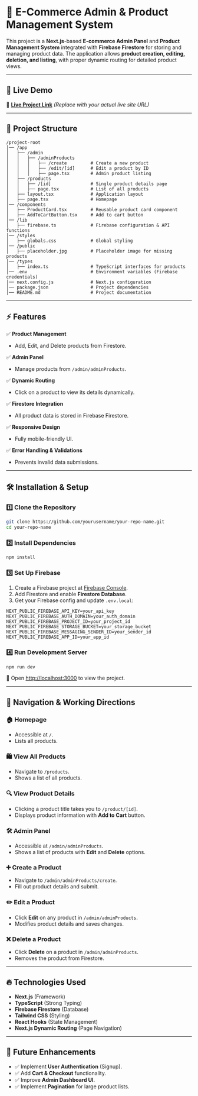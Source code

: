 # 🛒 E-Commerce Admin & Product Management System

This project is a **Next.js**-based **E-commerce Admin Panel** and **Product Management System** integrated with **Firebase Firestore** for storing and managing product data. The application allows **product creation, editing, deletion, and listing**, with proper dynamic routing for detailed product views.

---

## 🚀 **Live Demo**
🔗 **[Live Project Link](https://your-live-site-url.com)** *(Replace with your actual live site URL)*

---

## 📂 **Project Structure**
```
/project-root
│── /app
│   ├── /admin
│   │   ├── /adminProducts
│   │   │   ├── /create         # Create a new product
│   │   │   ├── /edit/[id]      # Edit a product by ID
│   │   │   ├── page.tsx        # Admin product listing
│   ├── /products
│   │   ├── /[id]               # Single product details page
│   │   ├── page.tsx            # List of all products
│   ├── layout.tsx              # Application layout
│   ├── page.tsx                # Homepage
│── /components
│   ├── ProductCard.tsx         # Reusable product card component
│   ├── AddToCartButton.tsx     # Add to cart button
│── /lib
│   ├── firebase.ts             # Firebase configuration & API functions
│── /styles
│   ├── globals.css             # Global styling
│── /public
│   ├── placeholder.jpg         # Placeholder image for missing products
│── /types
│   ├── index.ts                # TypeScript interfaces for products
│── .env                        # Environment variables (Firebase credentials)
│── next.config.js              # Next.js configuration
│── package.json                # Project dependencies
│── README.md                   # Project documentation
```

---

## ⚡ **Features**
✅ **Product Management**  
- Add, Edit, and Delete products from Firestore.  

✅ **Admin Panel**  
- Manage products from `/admin/adminProducts`.  

✅ **Dynamic Routing**  
- Click on a product to view its details dynamically.  

✅ **Firestore Integration**  
- All product data is stored in Firebase Firestore.  

✅ **Responsive Design**  
- Fully mobile-friendly UI.  

✅ **Error Handling & Validations**  
- Prevents invalid data submissions.  

---

## 🛠️ **Installation & Setup**
### 1️⃣ **Clone the Repository**
```sh
git clone https://github.com/yourusername/your-repo-name.git
cd your-repo-name
```

### 2️⃣ **Install Dependencies**
```sh
npm install
```

### 3️⃣ **Set Up Firebase**
1. Create a Firebase project at [Firebase Console](https://console.firebase.google.com/).
2. Add Firestore and enable **Firestore Database**.
3. Get your Firebase config and update `.env.local`:
```env
NEXT_PUBLIC_FIREBASE_API_KEY=your_api_key
NEXT_PUBLIC_FIREBASE_AUTH_DOMAIN=your_auth_domain
NEXT_PUBLIC_FIREBASE_PROJECT_ID=your_project_id
NEXT_PUBLIC_FIREBASE_STORAGE_BUCKET=your_storage_bucket
NEXT_PUBLIC_FIREBASE_MESSAGING_SENDER_ID=your_sender_id
NEXT_PUBLIC_FIREBASE_APP_ID=your_app_id
```

### 4️⃣ **Run Development Server**
```sh
npm run dev
```
🔹 Open [http://localhost:3000](http://localhost:3000) to view the project.

---

## 📌 **Navigation & Working Directions**
### 🏠 **Homepage**
- Accessible at `/`.
- Lists all products.

### 🛍️ **View All Products**
- Navigate to `/products`.
- Shows a list of all products.

### 🔍 **View Product Details**
- Clicking a product title takes you to `/product/[id]`.
- Displays product information with **Add to Cart** button.

### 🛠️ **Admin Panel**
- Accessible at `/admin/adminProducts`.
- Shows a list of products with **Edit** and **Delete** options.

### ➕ **Create a Product**
- Navigate to `/admin/adminProducts/create`.
- Fill out product details and submit.

### ✏️ **Edit a Product**
- Click **Edit** on any product in `/admin/adminProducts`.
- Modifies product details and saves changes.

### ❌ **Delete a Product**
- Click **Delete** on a product in `/admin/adminProducts`.
- Removes the product from Firestore.

---

## 🔥 **Technologies Used**
- **Next.js** (Framework)
- **TypeScript** (Strong Typing)
- **Firebase Firestore** (Database)
- **Tailwind CSS** (Styling)
- **React Hooks** (State Management)
- **Next.js Dynamic Routing** (Page Navigation)

---

## 📜 **Future Enhancements**
- ✅ Implement **User Authentication** (Signup).
- ✅ Add **Cart & Checkout** functionality.
- ✅ Improve **Admin Dashboard UI**.
- ✅ Implement **Pagination** for large product lists.


